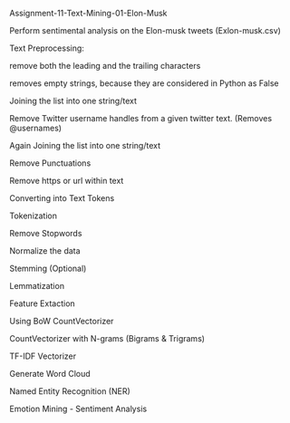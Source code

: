 Assignment-11-Text-Mining-01-Elon-Musk

Perform sentimental analysis on the Elon-musk tweets (Exlon-musk.csv)

Text Preprocessing:

remove both the leading and the trailing characters

removes empty strings, because they are considered in Python as False

Joining the list into one string/text

Remove Twitter username handles from a given twitter text. (Removes @usernames)

Again Joining the list into one string/text

Remove Punctuations

Remove https or url within text

Converting into Text Tokens

Tokenization

Remove Stopwords

Normalize the data

Stemming (Optional)

Lemmatization

Feature Extaction

Using BoW CountVectorizer

CountVectorizer with N-grams (Bigrams & Trigrams)

TF-IDF Vectorizer

Generate Word Cloud

Named Entity Recognition (NER)

Emotion Mining - Sentiment Analysis
